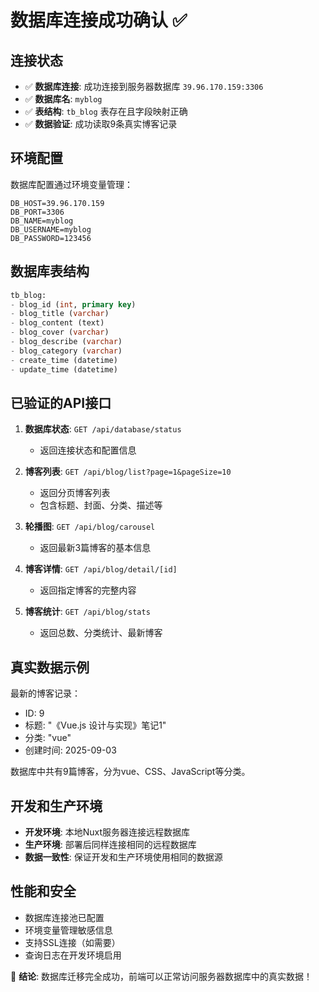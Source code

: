 # 数据库连接成功确认 ✅

## 连接状态
- ✅ **数据库连接**: 成功连接到服务器数据库 `39.96.170.159:3306`
- ✅ **数据库名**: `myblog`
- ✅ **表结构**: `tb_blog` 表存在且字段映射正确
- ✅ **数据验证**: 成功读取9条真实博客记录

## 环境配置
数据库配置通过环境变量管理：
```env
DB_HOST=39.96.170.159
DB_PORT=3306
DB_NAME=myblog
DB_USERNAME=myblog
DB_PASSWORD=123456
```

## 数据库表结构
```sql
tb_blog:
- blog_id (int, primary key)
- blog_title (varchar)
- blog_content (text)
- blog_cover (varchar)
- blog_describe (varchar)
- blog_category (varchar)
- create_time (datetime)
- update_time (datetime)
```

## 已验证的API接口
1. **数据库状态**: `GET /api/database/status`
   - 返回连接状态和配置信息

2. **博客列表**: `GET /api/blog/list?page=1&pageSize=10`
   - 返回分页博客列表
   - 包含标题、封面、分类、描述等

3. **轮播图**: `GET /api/blog/carousel`
   - 返回最新3篇博客的基本信息

4. **博客详情**: `GET /api/blog/detail/[id]`
   - 返回指定博客的完整内容

5. **博客统计**: `GET /api/blog/stats`
   - 返回总数、分类统计、最新博客

## 真实数据示例
最新的博客记录：
- ID: 9
- 标题: "《Vue.js 设计与实现》笔记1"
- 分类: "vue"
- 创建时间: 2025-09-03

数据库中共有9篇博客，分为vue、CSS、JavaScript等分类。

## 开发和生产环境
- **开发环境**: 本地Nuxt服务器连接远程数据库
- **生产环境**: 部署后同样连接相同的远程数据库
- **数据一致性**: 保证开发和生产环境使用相同的数据源

## 性能和安全
- 数据库连接池已配置
- 环境变量管理敏感信息
- 支持SSL连接（如需要）
- 查询日志在开发环境启用

🎉 **结论**: 数据库迁移完全成功，前端可以正常访问服务器数据库中的真实数据！
